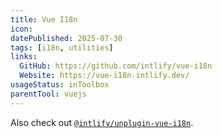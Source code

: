 ```yaml
---
title: Vue I18n
icon:
datePublished: 2025-07-30
tags: [i18n, utilities]
links:
  GitHub: https://github.com/intlify/vue-i18n
  Website: https://vue-i18n.intlify.dev/
usageStatus: inToolbox
parentTool: vuejs
---
```


Also check out [`@intlify/unplugin-vue-i18n`](https://github.com/intlify/bundle-tools/tree/main/packages/unplugin-vue-i18n).
